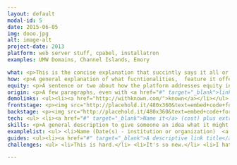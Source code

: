 ```yaml
---
layout: default
modal-id: 5
date: 2015-06-05
img: dooo.jpg
alt: image-alt
project-date: 2013
platform: web server stuff, cpabel, installatron
examples: UMW Domains, Channel Islands, Emory

what: <p>This is the concise explanation that succintly says it all or at least hints at it in a teasingly way. No one provides domain spaces like Jim and Tim, NOBODY.</p> 
how: <p>A general explanation of what fucntionalities,  feature it offers to enable the idea of a connected course</p>
equity: <p>A sentence or two about how the platform addresses equity in its design.</p>
origin: <p>A few paragraphs, even with <a href="#" target="_blank">links</a> that give a bit of a "where the heck did this come from" story.</p> <p>Yes, multiple paragraphs are more than cool.</p> 
demolinks: <ul><li><a href="http://withknown.com/">known</a></li></ul>
frontstage: <p><img src="http://placehold.it/480x360&text=embed+code+for+your+video"></p>
backstage: <p><img src="http://placehold.it/480x360&text=embed+code+for+your+video"></p>
tech: <ul> <li><a href="#" target="_blank">Name it</a> (cost) plus extra descriptions </li> <li><a href="#" target="_blank">Name Another</a> (cost) plus extra descriptions </li> </ul>
skills: <p>A general description to give someone an idea what it might take, like brain surgery or what?</p>
examplelist: <ul> <li>Name (Date(s) - institution or organization)  <a href="#" target="_blank">link</a></li> <li>Name (Date(s) - institution or organization)  <a href="#" target="_blank">link</a></li> <li>Name (Date(s) - institution or organization)  <a href="#" target="_blank">link</a></li> <li>Name (Date(s) - institution or organization)  <a href="#" target="_blank">link</a></li> </ul> 
guides: <ul><li><a href="#" target="_blank">A descriptive link title</a>  (Source)</li> <li><a href="#" target="_blank">A descriptive link title</a>  (Source)</li> <li><a href="#" target="_blank">A descriptive link title</a>  (Source)</li> <li><a href="#" target="_blank">A descriptive link title</a>  (Source) perhaps with some extra details?</li> </ul>
challenges: <ul> <li>This is hard.</li> <li>It's so new.</li> <li>I hate tornados.</li> </ul>

---
```

